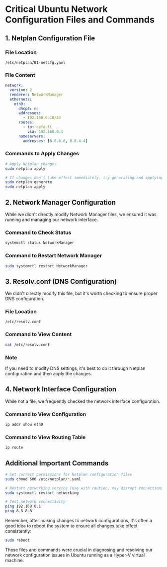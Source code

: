 # Critical Ubuntu Network Configuration Files and Commands

## 1. Netplan Configuration File

### File Location
```
/etc/netplan/01-netcfg.yaml
```

### File Content
```yaml
network:
  version: 2
  renderer: NetworkManager
  ethernets:
    eth0:
      dhcp4: no
      addresses:
        - 192.168.0.10/24
      routes:
        - to: default
          via: 192.168.0.1
      nameservers:
        addresses: [8.8.8.8, 8.8.4.4]
```

### Commands to Apply Changes
```bash
# Apply Netplan changes
sudo netplan apply

# If changes don't take effect immediately, try generating and applying
sudo netplan generate
sudo netplan apply
```

## 2. Network Manager Configuration

While we didn't directly modify Network Manager files, we ensured it was running and managing our network interface.

### Command to Check Status
```bash
systemctl status NetworkManager
```

### Command to Restart Network Manager
```bash
sudo systemctl restart NetworkManager
```

## 3. Resolv.conf (DNS Configuration)

We didn't directly modify this file, but it's worth checking to ensure proper DNS configuration.

### File Location
```
/etc/resolv.conf
```

### Command to View Content
```bash
cat /etc/resolv.conf
```

### Note
If you need to modify DNS settings, it's best to do it through Netplan configuration and then apply the changes.

## 4. Network Interface Configuration

While not a file, we frequently checked the network interface configuration.

### Command to View Configuration
```bash
ip addr show eth0
```

### Command to View Routing Table
```bash
ip route
```

## Additional Important Commands

```bash
# Set correct permissions for Netplan configuration files
sudo chmod 600 /etc/netplan/*.yaml

# Restart networking service (use with caution, may disrupt connections)
sudo systemctl restart networking

# Test network connectivity
ping 192.168.0.1
ping 8.8.8.8
```

Remember, after making changes to network configurations, it's often a good idea to reboot the system to ensure all changes take effect consistently:

```bash
sudo reboot
```

These files and commands were crucial in diagnosing and resolving our network configuration issues in Ubuntu running as a Hyper-V virtual machine.
